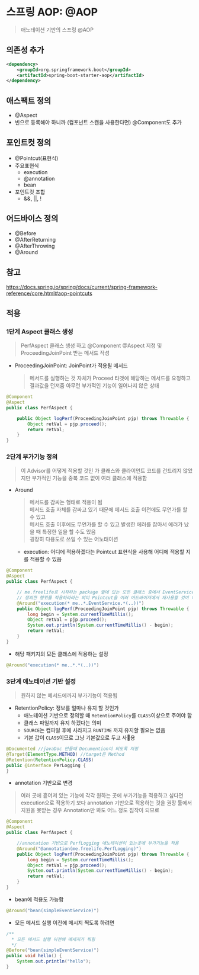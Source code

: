 # 스프링 AOP: @AOP
> 애노테이션 기반의 스프링 @AOP

## 의존성 추가
```xml
<dependency>
    <groupId>org.springframework.boot</groupId>
    <artifactId>spring-boot-starter-aop</artifactId>
</dependency>
```

## 애스팩트 정의
- @Aspect
- 빈으로 등록해야 하니까 (컴포넌트 스캔을 사용한다면) @Component도 추가

## 포인트컷 정의
- @Pointcut(표현식)
- 주요표현식
  - execution
  - @annotation
  - bean
- 포인트컷 조합
  - &&, ||, !

## 어드바이스 정의
- @Before
- @AfterReturning
- @AfterThrowing
- @Around

## 참고
https://docs.spring.io/spring/docs/current/spring-framework-reference/core.html#aop-pointcuts

## 적용
### 1단계 Aspect 클래스 생성
> PerfAspect 클래스 생성 하고 @Component @Aspect 지정 및 ProceedingJoinPoint 받는 메서드 작성 
- ProceedingJoinPoint: JoinPoint가 적용될 메서드
  > 메서드를 실행하는 것 자체가 Proceed
  > 타겟에 해당하는 메서드를 요청하고 결과값을 던져줌
  > 아무런 부가적인 기능이 일어나지 않은 상태
```java
@Component
@Aspect
public class PerfAspect {

    public Object logPerf(ProceedingJoinPoint pjp) throws Throwable {
        Object retVal = pjp.proceed();
        return retVal;
    }
}
```

### 2단계 부가기능 정의
> 이 Advisor를 어떻게 적용할 것인 가
> 클래스와 클라이언트 코드를 건드리지 않았지만 부가적인 기능을 중복 코드 없이 여러 클래스에 적용함
- Around
  > 메서드를 감싸는 형태로 적용이 됨  
  > 메서드 호출 자체를 감싸고 있기 때문에 메서드 호출 이전에도 무언가를 할 수 있고  
  > 메서드 호출 이후에도 무언가를 할 수 있고 발생한 에러를 잡아서 에러가 났을 때 특정한 일을 할 수도 있음  
  > 굉장히 다용도로 쓰일 수 있는 어노태이션  
  - execution: 어디에 적용하겠다는 Pointcut 표현식을 사용해 어디에 적용할 지를 적용할 수 있음
```java
@Component
@Aspect
public class PerfAspect {

    // me.freelife로 시작하는 package 밑에 있는 모든 클래스 중에서 EventService 안에 들어있는 모든 메서드에
    // 정의한 행위를 적용하라라는 의미 Pointcut을 여러 어드바이저에서 재사용할 것이 아니라면 이렇게 사용해도 됨
    @Around("execution(* me..*.EventService.*(..))")
    public Object logPerf(ProceedingJoinPoint pjp) throws Throwable {
        long begin = System.currentTimeMillis();
        Object retVal = pjp.proceed();
        System.out.println(System.currentTimeMillis() - begin);
        return retVal;
    }
}
```

- 해당 패키지의 모든 클래스에 적용하는 설정
```java
@Around("execution(* me..*.*(..))") 
```

### 3단계 애노테이션 기반 설정
> 원하지 않는 메서드에까지 부가기능이 적용됨  
- RetentionPolicy: 정보를 얼마나 유지 할 것인가  
  - 애노테이션 기반으로 정의할 때 `RetentionPolicy`를 `CLASS`이상으로 주어야 함  
  - 클래스 파일까지 유지 하겠다는 의미  
  - `SOURCE`는 컴파일 후에 사라지고 `RUNTIME` 까지 유지할 필요는 없음  
  - 기본 값이 `CLASS`이므로 그냥 기본값으로 두고 사용  
```java
@Documented //javaDoc 만들때 Documention이 되도록 지정
@Target(ElementType.METHOD) //target은 Method
@Retention(RetentionPolicy.CLASS)
public @interface PerLogging {
}
```

- annotation 기반으로 변경
> 여러 곳에 흩어져 있는 기능에 각각 원하는 곳에 부가기능을 적용하고 싶다면
> execution으로 적용하기 보다 annotation 기반으로 적용하는 것을 권장
> 툴에서 지원을 못받는 경우 Annotation만 봐도 어느 정도 짐작이 되므로
```java
@Component
@Aspect
public class PerfAspect {

    //annotation 기반으로 PerfLogging 애노테이션이 있는곳에 부가기능을 적용
    @Around("@annotation(me.freelife.PerfLogging)")
    public Object logPerf(ProceedingJoinPoint pjp) throws Throwable {
        long begin = System.currentTimeMillis();
        Object retVal = pjp.proceed();
        System.out.println(System.currentTimeMillis() - begin);
        return retVal;
    }
}
```

- bean에 적용도 가능함
```java
@Around("bean(simpleEventService)")
```

- 모든 메서드 실행 이전에 메시지 찍도록 하려면
```java
/**
  * 모든 메서드 실행 이전에 메세지가 찍힘
  */
@Before("bean(simpleEventService)")
public void hello() {
    System.out.println("hello");
}
```